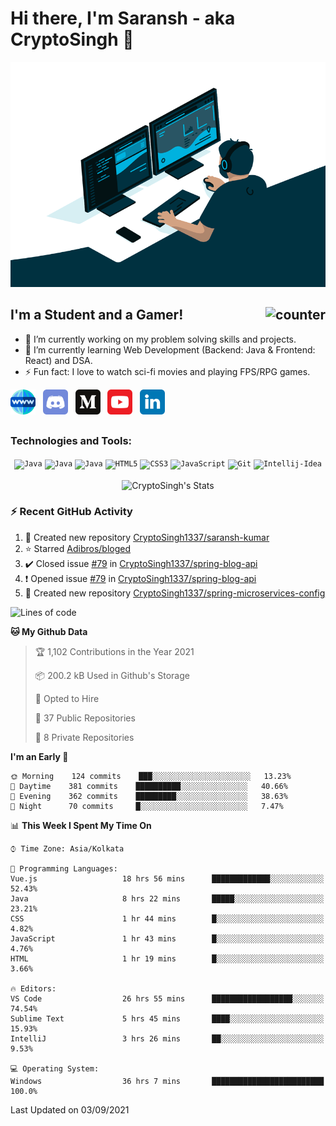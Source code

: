 # Hi there, I'm Saransh - aka CryptoSingh 👋

<div align="center">
<img src="https://github.com/CryptoSingh1337/CryptoSingh1337/blob/master/icons/code.gif" height="360px" width="640px" alt="gif"/>
</div>

## I'm a Student and a Gamer!<img src="https://komarev.com/ghpvc/?username=cryptosingh1337" alt="counter" align="right"/>

- 🔭 I’m currently working on my problem solving skills and projects.
- 🌱 I’m currently learning Web Development (Backend: Java & Frontend: React) and DSA.
- ⚡ Fun fact: I love to watch sci-fi movies and playing FPS/RPG games.

<a href="https://saransh-kumar.online/" target="_blank"><img alt="website" height="40px" width="40px" src="./icons/world-wide-web.svg"/></a>&nbsp;&nbsp;
<a href="https://discord.gg/6efHuzv" target="_blank"><img alt="discord" height="40px" width="40px" src="https://raw.githubusercontent.com/edent/SuperTinyIcons/master/images/svg/discord.svg"/></a>&nbsp;&nbsp;
<a href="https://cryptosingh1337.medium.com/" target="_blank"><img alt="Medium" height="40px" width="40px" src="https://raw.githubusercontent.com/edent/SuperTinyIcons/master/images/svg/medium.svg"/></a>&nbsp;&nbsp;
<a href="https://www.youtube.com/cryptosingh" target="_blank"><img alt="youtube" height="40px" width="40px" src="https://raw.githubusercontent.com/edent/SuperTinyIcons/master/images/svg/youtube.svg"/></a>&nbsp;&nbsp;
<a href="https://www.linkedin.com/in/saransh-kumar-2k19/" target="_blank"><img alt="linkedin" height="40px" width="40px" src="https://raw.githubusercontent.com/edent/SuperTinyIcons/master/images/svg/linkedin.svg"/></a>

##

### Technologies and Tools:

<div align="center">
<code><img alt="Java" height="40px" width="40px" src="https://raw.githubusercontent.com/tomchen/stack-icons/master/logos/java.svg" title="Java"/></code>
<code><img alt="Java" height="40px" width="40px" src="https://raw.githubusercontent.com/tomchen/stack-icons/master/logos/spring.svg" title="Spring"/></code>
<code><img alt="Java" height="40px" width="40px" src="https://raw.githubusercontent.com/tomchen/stack-icons/master/logos/hibernate.svg" title="Hibernate"/></code>
<code><img alt="HTML5" height="40px" width="40px" src="https://raw.githubusercontent.com/tomchen/stack-icons/master/logos/html-5.svg" title="HTML5"/></code>
<code><img alt="CSS3" height="40px" width="40px" src="https://raw.githubusercontent.com/tomchen/stack-icons/master/logos/css-3.svg" title="CSS3"/></code>
<code><img alt="JavaScript" height="40px" width="40px" src="https://raw.githubusercontent.com/tomchen/stack-icons/master/logos/bootstrap.svg" title="Bootstrap"/></code>
<code><img alt="Git" height="40px" width="40px" src="https://raw.githubusercontent.com/tomchen/stack-icons/master/logos/git-icon.svg" title="Git"/></code>
<code><img alt="Intellij-Idea" height="40px" width="40px" src="https://raw.githubusercontent.com/tomchen/stack-icons/master/logos/intellij-idea.svg" title="Intellij-IDEA"/></code>
</div>
<br>
<div align="center">
<img  alt="CryptoSingh's Stats" src="https://github-readme-stats.vercel.app/api?username=CryptoSingh1337&show_icons=true&bg_color=FFFFFF&title_color=003140&icon_color=003140&text_color=0486AA" title="Stats"/>
</div>

### ⚡ Recent GitHub Activity

<!--RECENT_ACTIVITY:start-->

1. 📔 Created new repository [CryptoSingh1337/saransh-kumar](https://github.com/CryptoSingh1337/saransh-kumar)
2. ⭐ Starred [Adibros/bloged](https://github.com/Adibros/bloged)
3. ✔️ Closed issue [#79](https://github.com/CryptoSingh1337/spring-blog-api/issues/79) in [CryptoSingh1337/spring-blog-api](https://github.com/CryptoSingh1337/spring-blog-api)
4. ❗️ Opened issue [#79](https://github.com/CryptoSingh1337/spring-blog-api/issues/79) in [CryptoSingh1337/spring-blog-api](https://github.com/CryptoSingh1337/spring-blog-api)
5. 📔 Created new repository [CryptoSingh1337/spring-microservices-config](https://github.com/CryptoSingh1337/spring-microservices-config)
<!--RECENT_ACTIVITY:end-->

<!--START_SECTION:waka-->
![Lines of code](https://img.shields.io/badge/From%20Hello%20World%20I%27ve%20Written-493592%20lines%20of%20code-blue)

**🐱 My Github Data** 

> 🏆 1,102 Contributions in the Year 2021
 > 
> 📦 200.2 kB Used in Github's Storage 
 > 
> 💼 Opted to Hire
 > 
> 📜 37 Public Repositories 
 > 
> 🔑 8 Private Repositories  
 > 
**I'm an Early 🐤** 

```text
🌞 Morning    124 commits    ███░░░░░░░░░░░░░░░░░░░░░░   13.23% 
🌆 Daytime    381 commits    ██████████░░░░░░░░░░░░░░░   40.66% 
🌃 Evening    362 commits    █████████░░░░░░░░░░░░░░░░   38.63% 
🌙 Night      70 commits     █░░░░░░░░░░░░░░░░░░░░░░░░   7.47%

```


📊 **This Week I Spent My Time On** 

```text
⌚︎ Time Zone: Asia/Kolkata

💬 Programming Languages: 
Vue.js                   18 hrs 56 mins      █████████████░░░░░░░░░░░░   52.43% 
Java                     8 hrs 22 mins       █████░░░░░░░░░░░░░░░░░░░░   23.21% 
CSS                      1 hr 44 mins        █░░░░░░░░░░░░░░░░░░░░░░░░   4.82% 
JavaScript               1 hr 43 mins        █░░░░░░░░░░░░░░░░░░░░░░░░   4.76% 
HTML                     1 hr 19 mins        █░░░░░░░░░░░░░░░░░░░░░░░░   3.66%

🔥 Editors: 
VS Code                  26 hrs 55 mins      ██████████████████░░░░░░░   74.54% 
Sublime Text             5 hrs 45 mins       ████░░░░░░░░░░░░░░░░░░░░░   15.93% 
IntelliJ                 3 hrs 26 mins       ██░░░░░░░░░░░░░░░░░░░░░░░   9.53%

💻 Operating System: 
Windows                  36 hrs 7 mins       █████████████████████████   100.0%

```


 Last Updated on 03/09/2021
<!--END_SECTION:waka-->
